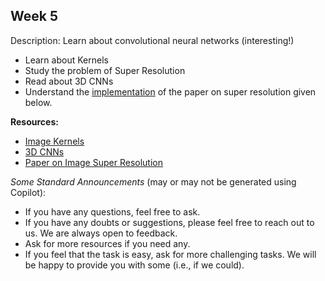## Week 5

Description: Learn about convolutional neural networks (interesting!)

- Learn about Kernels
- Study the problem of Super Resolution
- Read about 3D CNNs
- Understand the [implementation](https://github.com/yjn870/srcnn-pytorch) of the paper on super resolution given below.

**Resources:**

- [Image Kernels](https://setosa.io/ev/image-kernels/)
- [3D CNNs](https://towardsdatascience.com/step-by-step-implementation-3d-convolutional-neural-network-in-keras-12efbdd7b130)
- [Paper on Image Super Resolution](http://arxiv.org/pdf/1501.00092v3)
  
_Some Standard Announcements_ (may or may not be generated using Copilot):
- If you have any questions, feel free to ask.
- If you have any doubts or suggestions, please feel free to reach out to us. We are always open to feedback.
- Ask for more resources if you need any.
- If you feel that the task is easy, ask for more challenging tasks. We will be happy to provide you with some (i.e., if we could).
